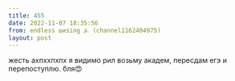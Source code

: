 ```yaml
---
title: 455
date: 2022-11-07 18:35:56
from: endless шизing ⍼ (channel1162404975)
layout: post
---
```


жесть ахпххпхпх я видимо рил возьму академ, пересдам егэ и перепоступлю.
бля😍
